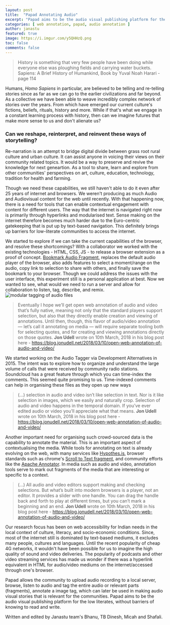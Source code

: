 ```yaml
---
layout: post
title:  "Papad Annotating Audio"
excerpt: "Papad aims to be the audio visual publishing platform for the low literates, without barriers of knowing to read and write."
categories: [ web annotation, papad, audio annotation ]
author: janastu
featured: true
image: https://i.imgur.com/y5QHHzQ.png
toc: false
comments: false
---
```



> History is something that very few people have been doing while everyone else was ploughing fields and carrying water buckets.
Sapiens: A Brief History of Humankind, Book by Yuval Noah Harari - page 114
>

Humans, *Homo Sapiens* in particular, are believed to be telling and re-telling stories since as far as we can go to the earlier civilizations and far beyond. As a collective we have been able to weave incredibly complex network of stories over the years. From which have emerged our current culture's fictions, beliefs, rituals, history and more. While if that's what we engage in a constant learning process with history, then can we imagine futures that make more sense to us and don't alienate us? 

### Can we reshape, reinterpret, and reinvent these ways of storytelling?

Re-narration is an attempt to bridge digital divide  between grass root rural culture and urban culture. It can assist anyone in voicing their views on their community related topics. It would be a way to preserve and revive the knowledge for next geneartion. As a tool to share, learn and explore from other communities' perspectives on art, culture, education, technology, tradition for health and farming.

Though we need these capabilities, we still haven't able to do it even after 25 years of internet and browsers. We weren't producing as much Audio and Audiovisual content for the web until recently. With that happening now, there is a need for tools that can enable contextual engagement with content for different users. The way that the internet is navigated right now is  primarily through hyperlinks and modularised text. Sense making on the internet therefore becomes much harder due to the Euro-centric gatekeeping that is put up by text-based navigation. This definitely brings up barriers for low-literate communities to access the internet.

We started to explore if we can take the current capabilities of the browser, and resolve these shortcomings? With a collaborator we worked with the existing technologies - HTML, CSS, JS - to  release a browser extension as a proof of concept. [Bookmark Audio Fragment](https://addons.mozilla.org/en-US/firefox/addon/bookmark-audio-fragment/), replaces the default audio player of the browser, also adds features to select a moment/range on the audio, copy link to selection to share with others, and finally save the bookmark to your browser. Though we could address the issues with the user interface, this experiment still is a personal application at best. Now we wanted to see, what would we need to run a server and allow for collaboration to listen, tag, describe, and remix.
![modular tagging of audio files](https://i.imgur.com/y5QHHzQ.png)

> Eventually I hope we’ll get open web annotation of audio and video that’s fully native, meaning not only that the standard players support selection, but also that they directly enable creation and viewing of annotations. Until then, though, this flavor of audio/video annotation — let’s call it annotating on media — will require separate tooling both for selecting quotes, and for creating and viewing annotations directly on those quotes. 
> **Jon Udell** wrote on 10th March, 2018 in his blog post here - https://blog.jonudell.net/2018/03/10/open-web-annotation-of-audio-and-video/
> 

We started working on the Audio Tagger via Development Alternatives in 2015. The intent was to explore how to organize and understand the large volume of calls that were received by community radio stations. Soundcloud has a great feature through which you can time-index the comments. This seemed quite promising to us. Time-indexed comments can help in organising these files as they open up new ways 

> (...) selection in audio and video isn’t like selection in text. Nor is it like selection in images, which we easily and naturally crop. Selection of audio and video happens in the temporal domain. If you’ve ever edited audio or video you’ll appreciate what that means.
> **Jon Udell** wrote on 10th March, 2018 in his blog post here - https://blog.jonudell.net/2018/03/10/open-web-annotation-of-audio-and-video/


Another important need for organising such crowd-sourced data is the capability to annotate the material. This is an important aspect of contextualising the media. While tools for annotating on text is already evolving on the web, with many services like [Hypothes.is](https://hypothes.is), browser standards such as chrome's [Scroll to Text fragment](https://chromestatus.com/feature/4733392803332096), and community efforts like the [Apache Annotator](https://annotator.apache.org/). In media such as audio and video, annotation tools serve to mark out fragments of the media that are interesting or specific to a context. 

> (...) All audio and video editors support making and checking selections. But what’s built into modern browsers is a player, not an editor. It provides a slider with one handle. You can drag the handle back and forth to play at different times, but you can’t mark a beginning and an end. 
> **Jon Udell** wrote on 10th March, 2018 in his blog post here - https://blog.jonudell.net/2018/03/10/open-web-annotation-of-audio-and-video/
> 

Our research focus has been on web accessibility for Indian needs in the local context of culture, literacy, and socio-economic conditions. Since, most of the internet still is dominated by text-based mediums, it excludes many people, cultures and languages. Until the recent popularity of cheap 4G networks, it wouldn't have been possible for us to imagine the high quality of sound and video deliveries. The popularity of podcasts and other video streaming services has made us wonder if there was a hyperlink equivalent in HTML for audio/video mediums on the internet/accessed through one's browser. 

Papad allows the community to upload audio recording to a local server, browse, listen to audio and tag the entire audio or relevant parts (fragments), annotate a image tag, which can later be used in making audio visual stories that is relevant for the communities. Papad aims to be the audio visual publishing platform for the low literates, without barriers of knowing to read and write.


Written and edited by Janastu team's Bhanu, TB Dinesh, Micah and Shafali.

